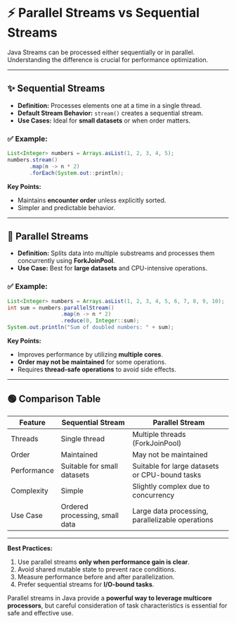 # ⚡ **Parallel Streams vs Sequential Streams**

Java Streams can be processed either sequentially or in parallel. Understanding the difference is crucial for performance optimization.

---

## ✨ **Sequential Streams**

- **Definition:** Processes elements one at a time in a single thread.
- **Default Stream Behavior:** `stream()` creates a sequential stream.
- **Use Cases:** Ideal for **small datasets** or when order matters.

### ✅ Example:

```java
List<Integer> numbers = Arrays.asList(1, 2, 3, 4, 5);
numbers.stream()
       .map(n -> n * 2)
       .forEach(System.out::println);
```

**Key Points:**

- Maintains **encounter order** unless explicitly sorted.
- Simpler and predictable behavior.

---

## 🔵 **Parallel Streams**

- **Definition:** Splits data into multiple substreams and processes them concurrently using **ForkJoinPool**.
- **Use Case:** Best for **large datasets** and CPU-intensive operations.

### ✅ Example:

```java
List<Integer> numbers = Arrays.asList(1, 2, 3, 4, 5, 6, 7, 8, 9, 10);
int sum = numbers.parallelStream()
                 .map(n -> n * 2)
                 .reduce(0, Integer::sum);
System.out.println("Sum of doubled numbers: " + sum);
```

**Key Points:**

- Improves performance by utilizing **multiple cores**.
- **Order may not be maintained** for some operations.
- Requires **thread-safe operations** to avoid side effects.

---

## 🟢 **Comparison Table**

| Feature     | Sequential Stream              | Parallel Stream                                  |
| ----------- | ------------------------------ | ------------------------------------------------ |
| Threads     | Single thread                  | Multiple threads (ForkJoinPool)                  |
| Order       | Maintained                     | May not be maintained                            |
| Performance | Suitable for small datasets    | Suitable for large datasets or CPU-bound tasks   |
| Complexity  | Simple                         | Slightly complex due to concurrency              |
| Use Case    | Ordered processing, small data | Large data processing, parallelizable operations |

---

**Best Practices:**

1. Use parallel streams **only when performance gain is clear**.
2. Avoid shared mutable state to prevent race conditions.
3. Measure performance before and after parallelization.
4. Prefer sequential streams for **I/O-bound tasks**.

Parallel streams in Java provide a **powerful way to leverage multicore processors**, but careful consideration of task characteristics is essential for safe and effective use.

